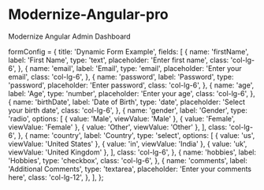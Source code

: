# Modernize-Angular-pro
Modernize Angular Admin Dashboard

  formConfig = {
    title: 'Dynamic Form Example',
    fields: [
      {
        name: 'firstName',
        label: 'First Name',
        type: 'text',
        placeholder: 'Enter first name',
        class: 'col-lg-6',
      },
      {
        name: 'email',
        label: 'Email',
        type: 'email',
        placeholder: 'Enter your email',
        class: 'col-lg-6',
      },
      {
        name: 'password',
        label: 'Password',
        type: 'password',
        placeholder: 'Enter password',
        class: 'col-lg-6',
      },
      {
        name: 'age',
        label: 'Age',
        type: 'number',
        placeholder: 'Enter your age',
        class: 'col-lg-6',
      },
      {
        name: 'birthDate',
        label: 'Date of Birth',
        type: 'date',
        placeholder: 'Select your birth date',
        class: 'col-lg-6',
      },
      {
        name: 'gender',
        label: 'Gender',
        type: 'radio',
        options: [
          { value: 'Male', viewValue: 'Male' },
          { value: 'Female', viewValue: 'Female' },
          { value: 'Other', viewValue: 'Other' },
        ],
        class: 'col-lg-6',
      },
      {
        name: 'country',
        label: 'Country',
        type: 'select',
        options: [
          { value: 'us', viewValue: 'United States' },
          { value: 'in', viewValue: 'India' },
          { value: 'uk', viewValue: 'United Kingdom' },
        ],
        class: 'col-lg-6',
      },
      {
        name: 'hobbies',
        label: 'Hobbies',
        type: 'checkbox',
        class: 'col-lg-6',
      },
      {
        name: 'comments',
        label: 'Additional Comments',
        type: 'textarea',
        placeholder: 'Enter your comments here',
        class: 'col-lg-12',
      },
    ],
  };
